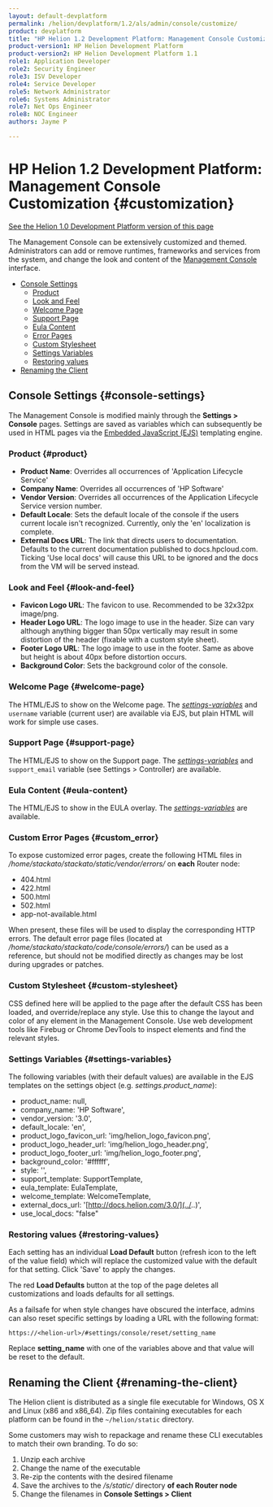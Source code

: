 ```yaml
---
layout: default-devplatform
permalink: /helion/devplatform/1.2/als/admin/console/customize/
product: devplatform
title: "HP Helion 1.2 Development Platform: Management Console Customization "
product-version1: HP Helion Development Platform
product-version2: HP Helion Development Platform 1.1
role1: Application Developer
role2: Security Engineer
role3: ISV Developer 
role4: Service Developer
role5: Network Administrator
role6: Systems Administrator
role7: Net Ops Engineer 
role8: NOC Engineer 
authors: Jayme P

---
```

<!--UNDER REVISION-->

# HP Helion 1.2 Development Platform: Management Console Customization {#customization}
[See the Helion 1.0 Development Platform version of this page](/als/v1/admin/console/customize/)

The Management Console can be extensively customized and themed. Administrators can add or remove runtimes, frameworks and services from the system, and change the look and content of the [Management Console](/helion/devplatform/1.2/als/user/console/#management-console) interface.

-   [Console Settings](#console-settings)
	-   [Product](#product)
    -   [Look and Feel](#look-and-feel)
    -   [Welcome Page](#welcome-page)
    -   [Support Page](#support-page)
    -   [Eula Content](#eula-content)
    -   [Error Pages](#custom_error)
    -   [Custom Stylesheet](#custom-stylesheet)
    -   [Settings Variables](#settings-variables)
    -   [Restoring values](#restoring-values)
-   [Renaming the Client](#renaming-the-client)

## Console Settings {#console-settings}

The Management Console is modified mainly through the **Settings \> Console** pages. Settings are saved as variables which can subsequently be used in HTML pages via the [Embedded JavaScript (EJS)](http://embeddedjs.com/) templating engine.

### Product {#product}

-   **Product Name**: Overrides all occurrences of 'Application Lifecycle Service'
-   **Company Name**: Overrides all occurrences of 'HP Software'
-   **Vendor Version**: Overrides all occurrences of the Application Lifecycle Service
    version number.
-   **Default Locale**: Sets the default locale of the console if the
    users current locale isn't recognized. Currently, only the 'en'
    localization is complete.
-   **External Docs URL**: The link that directs users to documentation. Defaults to the current documentation published to docs.hpcloud.com. Ticking 'Use local docs' will cause this URL to be ignored and the docs from the VM will be served instead.

### Look and Feel {#look-and-feel}

-   **Favicon Logo URL**: The favicon to use. Recommended to be 32x32px
    image/png.
-   **Header Logo URL**: The logo image to use in the header. Size can
    vary although anything bigger than 50px vertically may result in
    some distortion of the header (fixable with a custom style sheet).
-   **Footer Logo URL**: The logo image to use in the footer. Same as
    above but height is about 40px before distortion occurs.
-   **Background Color**: Sets the background color of the console.

### Welcome Page {#welcome-page}

The HTML/EJS to show on the Welcome page. The [*settings-variables*](#customize-settings-vars) and `username`
variable (current user) are available via EJS, but plain HTML will work
for simple use cases.

### Support Page {#support-page}

The HTML/EJS to show on the Support page. The [*settings-variables*](#customize-settings-vars) and `support_email` variable (see Settings \> Controller) are available.

### Eula Content {#eula-content}

The HTML/EJS to show in the EULA overlay. The [*settings-variables*](#customize-settings-vars) are available.

### Custom Error Pages {#custom_error}
To expose customized error pages, create the following HTML files in */home/stackato/stackato/static/vendor/errors/* on **each** Router node:

- 404.html
- 422.html
- 500.html
- 502.html
- app-not-available.html

When present, these files will be used to display the corresponding HTTP errors.
The default error page files (located at */home/stackato/stackato/code/console/errors/*) can be used as a reference, but should not be modified directly as changes may be lost during upgrades or patches.

### Custom Stylesheet {#custom-stylesheet}

CSS defined here will be applied to the page after the default CSS has
been loaded, and override/replace any style. Use this to change the
layout and color of any element in the Management Console. Use web
development tools like Firebug or Chrome DevTools to inspect elements
and find the relevant styles.

### Settings Variables {#settings-variables}

The following variables (with their default values) are available in the
EJS templates on the settings object (e.g.
*settings.product_name*):

-   product\_name: null,
-   company\_name: 'HP Software',
-   vendor\_version: '3.0',
-   default\_locale: 'en',
-   product\_logo\_favicon\_url: 'img/helion\_logo\_favicon.png',
-   product\_logo\_header\_url: 'img/helion\_logo\_header.png',
-   product\_logo\_footer\_url: 'img/helion\_logo\_footer.png',
-   background\_color: '\#ffffff',
-   style: '',
-   support\_template: SupportTemplate,
-   eula\_template: EulaTemplate,
-   welcome\_template: WelcomeTemplate,
-   external\_docs\_url:
    '[http://docs.helion.com/3.0/](../..)',
-   use\_local\_docs: "false"

### Restoring values {#restoring-values}

Each setting has an individual **Load Default** button (refresh icon to
the left of the value field) which will replace the customized value
with the default for that setting. Click 'Save' to apply the changes.

The red **Load Defaults** button at the top of the page deletes all
customizations and loads defaults for all settings.

As a failsafe for when style changes have obscured the interface, admins
can also reset specific settings by loading a URL with the following
format:

    https://<helion-url>/#settings/console/reset/setting_name

Replace **setting_name** with one of the variables above and that value will be reset to the default.

## Renaming the Client {#renaming-the-client}

The Helion client is distributed as a single
file executable for Windows, OS X and Linux (x86 and x86\_64). Zip files
containing executables for each platform can be found in the
`~/helion/static` directory.

Some customers may wish to repackage and rename these CLI executables to match their own branding. To do so: 
 
1. Unzip each archive
2. Change the name of the executable
3. Re-zip the contents with the desired filename
4. Save the archives to the */s/static/* directory **of each Router node**
5. Change the filenames in **Console Settings > Client** 

